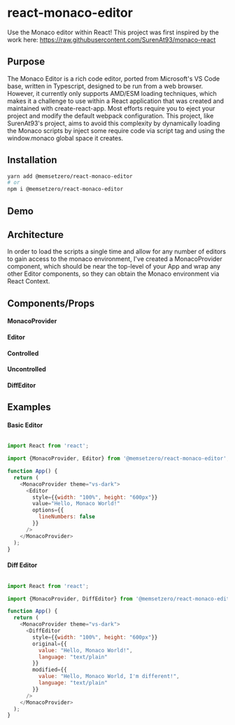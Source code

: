 # react-monaco-editor

Use the Monaco editor within React!  This project was first inspired by the work here:  https://raw.githubusercontent.com/SurenAt93/monaco-react

## Purpose

The Monaco Editor is a rich code editor, ported from Microsoft's VS Code base, written in Typescript, designed to be run from a web browser.  However, it currently only supports AMD/ESM loading techniques, which makes it a challenge to use within a React application that was created and maintained with create-react-app.  Most efforts require you to eject your project and modify the default webpack configuration.  This project, like SurenAt93's project, aims to avoid this complexity by dynamically loading the Monaco scripts by inject some require code via script tag and using the window.monaco global space it creates.

## Installation

```bash
yarn add @memsetzero/react-monaco-editor
# or
npm i @memsetzero/react-monaco-editor
```

## Demo

## Architecture

In order to load the scripts a single time and allow for any number of editors to gain access to the monaco environment, I've created a MonacoProvider component, which should be near the top-level of your App and wrap any other Editor components, so they can obtain the Monaco environment via React Context.

## Components/Props

#### MonacoProvider


#### Editor


#### Controlled


#### Uncontrolled


#### DiffEditor


## Examples


#### Basic Editor

```js

import React from 'react';

import {MonacoProvider, Editor} from '@memsetzero/react-monaco-editor';

function App() {
  return (
    <MonacoProvider theme="vs-dark">
      <Editor 
        style={{width: "100%", height: "600px"}}
        value="Hello, Monaco World!"
        options={{
          lineNumbers: false
        }}
      />
    </MonacoProvider>
  );
}


```

#### Diff Editor

```js

import React from 'react';

import {MonacoProvider, DiffEditor} from '@memsetzero/react-monaco-editor';

function App() {
  return (
    <MonacoProvider theme="vs-dark">
      <DiffEditor
        style={{width: "100%", height: "600px"}}
        original={{
          value: "Hello, Monaco World!",
          language: "text/plain"
        }}
        modified={{
          value: "Hello, Monaco World, I'm different!",
          language: "text/plain"
        }}
      />
    </MonacoProvider>
  );
}


```
